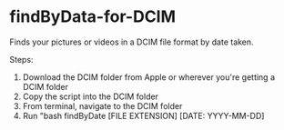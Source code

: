 # findByData-for-DCIM
Finds your pictures or videos in a DCIM file format by date taken.

Steps:
1. Download the DCIM folder from Apple or wherever you're getting a DCIM folder
2. Copy the script into the DCIM folder
3. From terminal, navigate to the DCIM folder
4. Run "bash findByDate [FILE EXTENSION] [DATE: YYYY-MM-DD]


